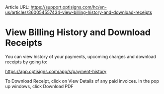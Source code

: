 Article URL: https://support.optisigns.com/hc/en-us/articles/360054557434-view-billing-history-and-download-receipts

# View Billing History and Download Receipts

You can view history of your payments, upcoming charges and download receipts
by going to:

<https://app.optisigns.com/app/s/payment-history>

To Download Receipt, click on View Details of any paid invoices. In the pop up
windows, click Download PDF

